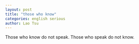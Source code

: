 ```yaml
---
layout: post
title: "those who know"
categories: english serious
author: Lao Tsu
---
```

Those who know do not speak. Those who speak do not know.
